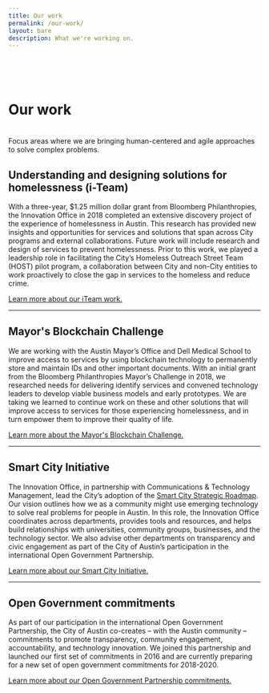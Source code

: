 ```yaml
---
title: Our work
permalink: /our-work/
layout: bare
description: What we're working on. 
---
```


<h1 style= "padding-top: 64px; padding-bottom: 18px;"> Our work</h1>

Focus areas where we are bringing human-centered and agile approaches to solve complex problems. 

## Understanding and designing solutions for homelessness (i-Team)

With a three-year, $1.25 million dollar grant from Bloomberg Philanthropies, the Innovation Office in 2018 completed an extensive discovery project of the experience of homelessness in Austin. This research has provided new insights and opportunities for services and solutions that span across City programs and external collaborations. Future work will include research and design of services to prevent homelessness. Prior to this work, we played a leadership role in facilitating the City’s Homeless Outreach Street Team (HOST) pilot program, a collaboration between City and non-City entities to work proactively to close the gap in services to the homeless and reduce crime. 

[Learn more about our iTeam work.](https://austininnovation.wixsite.com/solveforhomelessness)

---

## Mayor's Blockchain Challenge

We are working with the Austin Mayor’s Office and Dell Medical School to improve access to services by using blockchain technology to permanently store and maintain IDs and other important documents. With an initial grant from the Bloomberg Philanthropies Mayor’s Challenge in 2018, we researched needs for delivering identify services and convened technology leaders to develop viable business models and early prototypes. We are taking we learned to continue work on these and other solutions that will improve access to services for those experiencing homelessness, and in turn empower them to improve their quality of life.

[Learn more about the Mayor's Blockchain Challenge.](http://projects.austintexas.io/projects/mayors-blockchain-challenge/about/overview/)

---

## Smart City Initiative

The Innovation Office, in partnership with Communications & Technology Management, lead the City’s adoption of the [Smart City Strategic Roadmap](http://projects.austintexas.io/projects/smart-city/about/overview/). Our vision outlines how we as a community might use emerging technology to solve real problems for people in Austin. In this role, the Innovation Office coordinates across departments, provides tools and resources, and helps build relationships with universities, community groups, businesses, and the technology sector. We also advise other departments on transparency and civic engagement as part of the City of Austin’s participation in the international Open Government Partnership. 

[Learn more about our Smart City Initiative.](http://projects.austintexas.io/projects/smart-city/about/overview/)

---

## Open Government commitments

As part of our participation in the international Open Government Partnership, the City of Austin co-creates – with the Austin community – commitments to promote transparency, community engagement, accountability, and technology innovation. We joined this partnership and launched our first set of commitments in 2016 and are currently preparing for a new set of open government commitments for 2018-2020.

[Learn more about our Open Government Partnership commitments.](http://projects.austintexas.io/projects/OpenGov2018/about/overview/)

